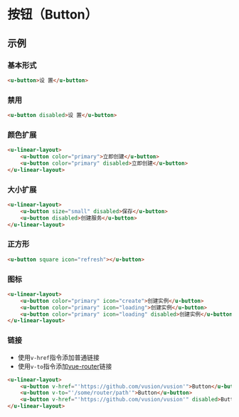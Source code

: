 # 按钮（Button）

## 示例
### 基本形式

``` html
<u-button>设 置</u-button>
```

### 禁用

``` html
<u-button disabled>设 置</u-button>
```

### 颜色扩展

``` html
<u-linear-layout>
    <u-button color="primary">立即创建</u-button>
    <u-button color="primary" disabled>立即创建</u-button>
</u-linear-layout>
```

### 大小扩展

``` html
<u-linear-layout>
    <u-button size="small" disabled>保存</u-button>
    <u-button disabled>创建服务</u-button>
</u-linear-layout>
```

### 正方形

``` html
<u-button square icon="refresh"></u-button>
```

### 图标

``` html
<u-linear-layout>
    <u-button color="primary" icon="create">创建实例</u-button>
    <u-button color="primary" icon="loading">创建实例</u-button>
    <u-button color="primary" icon="loading" disabled>创建实例</u-button>
</u-linear-layout>
```

### 链接

- 使用`v-href`指令添加普通链接
- 使用`v-to`指令添加[vue-router](https://router.vuejs.org)链接

``` html
<u-linear-layout>
    <u-button v-href="'https://github.com/vusion/vusion'">Button</u-button>
    <u-button v-to="'/some/router/path'">Button</u-button>
    <u-button v-href="'https://github.com/vusion/vusion'" disabled>Button</u-button>
</u-linear-layout>
```
